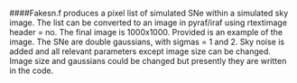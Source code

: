 ####Fakesn.f produces a pixel list of simulated SNe within a simulated sky image. The list can be converted to an image in pyraf/iraf using rtextimage header = no. The final image is 1000x1000. Provided is an example of the image. The SNe are double gaussians, with sigmas = 1 and 2. Sky noise is added and all relevant parameters except image size can be changed. Image size and gaussians could be changed but presently they are written in the code.
